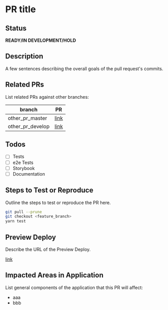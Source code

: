 # PR title

## Status

**READY/IN DEVELOPMENT/HOLD**

## Description

A few sentences describing the overall goals of the pull request's commits.

## Related PRs

List related PRs against other branches:

| branch           | PR       |
|------------------|----------|
| other_pr_master  | [link]() |
| other_pr_develop | [link]() |

## Todos

- [ ] Tests
- [ ] e2e Tests
- [ ] Storybook
- [ ] Documentation

## Steps to Test or Reproduce

Outline the steps to test or reproduce the PR here.

```sh
git pull --prune
git checkout <feature_branch>
yarn test
```

## Preview Deploy

Describe the URL of the Preview Deploy.

[link]()

## Impacted Areas in Application

List general components of the application that this PR will affect:

- aaa
- bbb

